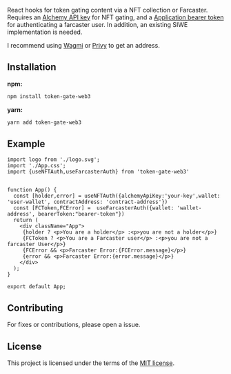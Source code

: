 React hooks for token gating content via a NFT collection or Farcaster. Requires an [Alchemy API key](https://docs.alchemy.com/docs/alchemy-quickstart-guide#1key-create-an-alchemy-key) for NFT gating, and a [Application bearer token](https://farcasterxyz.notion.site/Merkle-v2-API-Documentation-c19a9494383a4ce0bd28db6d44d99ea8#c8290028e8f64238bdd2db8938b29b9b) for authenticating a farcaster user. In addition, an existing SIWE implementation is needed.

I recommend using [Wagmi](https://wagmi.sh/examples/sign-in-with-ethereum) or [Privy](https://www.privy.io/) to get an address.

## Installation

**npm:**

```sh
npm install token-gate-web3
```

**yarn:**

```sh
yarn add token-gate-web3
```

## Example
```tsx
import logo from './logo.svg';
import './App.css';
import {useNFTAuth,useFarcasterAuth} from 'token-gate-web3'


function App() {
  const [holder,error] = useNFTAuth({alchemyApiKey:'your-key',wallet: 'user-wallet', contractAddress: 'contract-address'})
  const [FCToken,FCError] =  useFarcasterAuth({wallet: 'wallet-address', bearerToken:"bearer-token"})
  return (
    <div className="App">
     {holder ? <p>You are a holder</p> :<p>you are not a holder</p>}
     {FCToken ? <p>You are a Farcaster user</p> :<p>you are not a farcaster User</p>}
     {FCError && <p>Farcaster Error:{FCError.message}</p>}
     {error && <p>Farcaster Error:{error.message}</p>}
    </div>
  );
}

export default App;
```

## Contributing

For fixes or contributions, please open a issue. 

## License

This project is licensed under the terms of the
[MIT license](/LICENSE).

